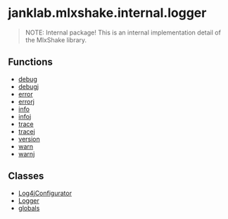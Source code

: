# janklab.mlxshake.internal.logger

> NOTE: Internal package! This is an internal implementation detail
> of the MlxShake library.

## Functions

* [debug](../thing/+janklab/+mlxshake/+internal/+logger/debug.html)
* [debugj](../thing/+janklab/+mlxshake/+internal/+logger/debugj.html)
* [error](../thing/+janklab/+mlxshake/+internal/+logger/error.html)
* [errorj](../thing/+janklab/+mlxshake/+internal/+logger/errorj.html)
* [info](../thing/+janklab/+mlxshake/+internal/+logger/info.html)
* [infoj](../thing/+janklab/+mlxshake/+internal/+logger/infoj.html)
* [trace](../thing/+janklab/+mlxshake/+internal/+logger/trace.html)
* [tracej](../thing/+janklab/+mlxshake/+internal/+logger/tracej.html)
* [version](../thing/+janklab/+mlxshake/+internal/+logger/version.html)
* [warn](../thing/+janklab/+mlxshake/+internal/+logger/warn.html)
* [warnj](../thing/+janklab/+mlxshake/+internal/+logger/warnj.html)

## Classes

* [Log4jConfigurator](../thing/+janklab/+mlxshake/+internal/+logger/Log4jConfigurator.html)
* [Logger](../thing/+janklab/+mlxshake/+internal/+logger/Logger.html)
* [globals](../thing/+janklab/+mlxshake/+internal/+logger/globals.html)

